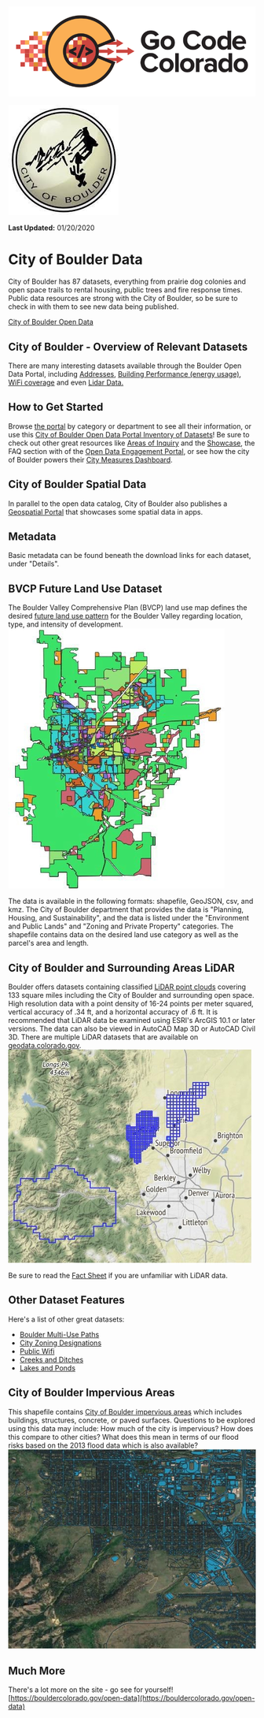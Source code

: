 ![gcc_logo_2020](https://github.com/GoCodeColorado/GoCodeColorado-kbase-public/blob/master/Images/GC20_Logo_Condensed_transp%20-%20Copy.png)

![boulder_logo](./images/boulder_logo.jpg)

**Last Updated:** 01/20/2020

# City of Boulder Data

City of Boulder has 87 datasets, everything from prairie dog colonies and open space trails to rental housing, public trees and fire response times. Public data resources are strong with the City of Boulder, so be sure to check in with them to see new data being published.

[City of Boulder Open Data](https://bouldercolorado.gov/open-data)



## City of Boulder - Overview of Relevant Datasets

There are many interesting datasets available through the Boulder Open Data Portal, including [Addresses](https://bouldercolorado.gov/open-data/boulder-addresses/), [Building Performance (energy usage)](https://bouldercolorado.gov/open-data/boulder-building-performance-program/), [WiFi coverage](https://bouldercolorado.gov/open-data/boulder-connect-boulder-wifi-coverage/) and even [Lidar Data.](https://bouldercolorado.gov/open-data/city-of-boulder-lidar/)

## How to Get Started

Browse [the portal](https://bouldercolorado.gov/open-data/) by category or department to see all their information, or use this [City of Boulder Open Data Portal Inventory of Datasets](https://bouldercolorado.gov/open-data/boulder-open-data-catalog-datasets/)! Be sure to check out other great resources like [Areas of Inquiry](https://bouldercolorado.gov/open-data/areas-of-inquiry) and the [Showcase](https://bouldercolorado.gov/open-data/showcase), the FAQ section with of the [Open Data Engagement Portal](https://bouldercolorado.gov/open-data-engage), or see how the city of Boulder powers their [City Measures Dashboard](https://bouldercolorado.gov/boulder-measures).

## City of Boulder Spatial Data

In parallel to the open data catalog, City of Boulder also publishes a [Geospatial Portal](https://bouldercolorado.gov/maps) that showcases some spatial data in apps.

## Metadata

Basic metadata can be found beneath the download links for each dataset, under &quot;Details&quot;.

## BVCP Future Land Use Dataset


The Boulder Valley Comprehensive Plan (BVCP) land use map defines the desired [future land use pattern](https://bouldercolorado.gov/open-data/boulder-bvcp-future-land-use/) for the Boulder Valley regarding location, type, and intensity of development.
![boulder_1](./images/boulder_1.jpg)


The data is available in the following formats: shapefile, GeoJSON, csv, and kmz. The City of Boulder department that provides the data is &quot;Planning, Housing, and Sustainability&quot;, and the data is listed under the &quot;Environment and Public Lands&quot; and &quot;Zoning and Private Property&quot; categories. The shapefile contains data on the desired land use category as well as the parcel&#39;s area and length.

## City of Boulder and Surrounding Areas LiDAR

Boulder offers datasets containing classified [LiDAR point clouds](https://bouldercolorado.gov/open-data/city-of-boulder-lidar/) covering 133 square miles including the City of Boulder and surrounding open space. High resolution data with a point density of 16-24 points per meter squared, vertical accuracy of .34 ft, and a horizontal accuracy of .6 ft. It is recommended that LiDAR data be examined using ESRI&#39;s ArcGIS 10.1 or later versions. The data can also be viewed in AutoCAD Map 3D or AutoCAD Civil 3D. There are multiple LiDAR datasets that are available on [geodata.colorado.gov](https://geodata.co.gov/).
![boulder_2](./images/boulder_2.jpg)



Be sure to read the [Fact Sheet](https://www-static.bouldercolorado.gov/docs/opendata/city_of_boulder_lidar_faq.pdf?_ga=2.130772491.526547551.1541434381-2051361335.1541434381) if you are unfamiliar with LiDAR data.

## Other Dataset Features

Here&#39;s a list of other great datasets:

- [Boulder Multi-Use Paths](https://bouldercolorado.gov/open-data/city-of-boulder-multi-use-paths/)
- [City Zoning Designations](https://bouldercolorado.gov/open-data/boulder-zoning/)
- [Public Wifi](https://bouldercolorado.gov/open-data/boulder-connect-boulder-wifi-coverage/)
- [Creeks and Ditches](https://bouldercolorado.gov/open-data/city-of-boulder-creeks-and-ditches/)
- [Lakes and Ponds](https://bouldercolorado.gov/open-data/city-of-boulder-lakes-and-ponds/)


## City of Boulder Impervious Areas

This shapefile contains [City of Boulder impervious areas](https://bouldercolorado.gov/open-data/impervious-areas/) which includes buildings, structures, concrete, or paved surfaces. Questions to be explored using this data may include: How much of the city is impervious? How does this compare to other cities? What does this mean in terms of our flood risks based on the 2013 flood data which is also available?
![boulder_3](./images/boulder_3.jpg)

## Much More

There&#39;s a lot more on the site - go see for yourself! [https://bouldercolorado.gov/open-data](https://bouldercolorado.gov/open-data)
